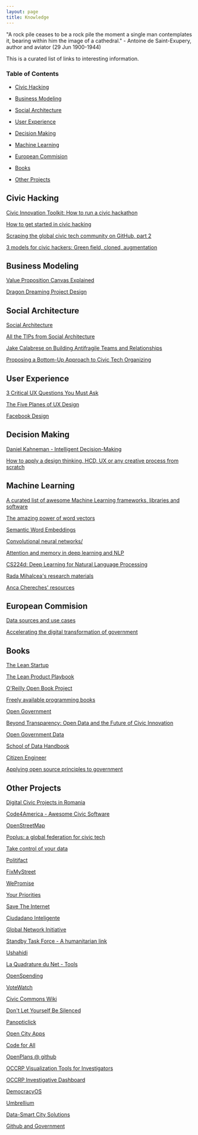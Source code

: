```yaml
---
layout: page
title: Knowledge
---
```


<p class="message">
  "A rock pile ceases to be a rock pile the moment a single man contemplates it, bearing within him the image of a cathedral." - Antoine de Saint-Exupery, author and aviator (29 Jun 1900-1944)
</p>

This is a curated list of links to interesting information. 

### Table of Contents 
* [Civic Hacking](#civic-hacking)
* [Business Modeling](#business-modeling)
* [Social Architecture](#social)
* [User Experience](#user-experience)
* [Decision Making](#decision)
* [Machine Learning](#machine-learning)
* [European Commision](#european-commision)
* [Books](#books)

* [Other Projects](#friends)

<a name="civic-hacking"/>

## Civic Hacking

[Civic Innovation Toolkit: How to run a civic hackathon](http://www.smartchicagocollaborative.org/civic-innovation-toolkit-how-to-run-a-civic-hackathon/)

[How to get started in civic hacking](https://opensource.com/government/14/2/how-get-started-civic-hacking)

[Scraping the global civic tech community on GitHub, part 2](http://sbaack.com/2015/11/19/scraping-the-global-civic-tech-community-on-github-part-2.html)

[3 models for civic hackers: Green field, cloned, augmentation](https://opensource.com/government/15/6/3-models-civic-hackers-green-field-cloned-augmentation)

<a name="business-modeling"/>

## Business Modeling 

[Value Proposition Canvas Explained](https://www.youtube.com/watch?v=aN36EcTE54Q)

[Dragon Dreaming Project Design](http://www.dragondreaming.org/wp-content/uploads/DragonDreaming_eBook_english_V02.06.pdf)

<a name="social"/>

## Social Architecture

[Social Architecture](https://www.gitbook.com/book/hintjens/social-architecture/details)

[All the TIPs from Social Architecture](https://meta.discourse.org/t/social-architecture-building-on-line-communities/43871/7)

[Jake Calabrese on Building Antifragile Teams and Relationships](https://www.infoq.com/interviews/agile2015-calabrese-antifragile)

[Proposing a Bottom-Up Approach to Civic Tech Organizing](https://medium.com/@QiqoChat/proposing-a-bottom-up-approach-to-civic-tech-organizing-a427e6954036#.ke3htqtxo)


<a name="user-experience"/>

## User Experience 

[3 Critical UX Questions You Must Ask](https://www.youtube.com/watch?v=NGaP0LYzNes&index=1&list=PLYjU5WD2bzVzkxpLUxXYK2m6YKlPYJRQt)

[The Five Planes of UX Design](http://www.belatrixsf.com/whitepapers/the-five-planes-of-ux-design/)

[Facebook Design](http://facebook.design/)

<a name="decision"/>

## Decision Making 

[Daniel Kahneman - Intelligent Decision-Making](https://vimeo.com/182878883)

[How to apply a design thinking, HCD, UX or any creative process from scratch](https://medium.com/digital-experience-design/how-to-apply-a-design-thinking-hcd-ux-or-any-creative-process-from-scratch-b8786efbf812#.1sh1zqygm)


<a name="machine-learning"/>

## Machine Learning 

[A curated list of awesome Machine Learning frameworks, libraries and software](https://github.com/josephmisiti/awesome-machine-learning)

[The amazing power of word vectors](https://blog.acolyer.org/2016/04/21/the-amazing-power-of-word-vectors/)

[Semantic Word Embeddings](http://www.offconvex.org/2015/12/12/word-embeddings-1/)

[Convolutional neural networks/](http://www.wildml.com/category/neural-networks/convolutional-neural-networks/)

[Attention and memory in deep learning and NLP](http://www.wildml.com/2016/01/attention-and-memory-in-deep-learning-and-nlp/)

[CS224d: Deep Learning for Natural Language Processing](http://cs224d.stanford.edu/syllabus.html)

[Rada Mihalcea's research materials](http://web.eecs.umich.edu/~mihalcea/downloads.html)

[Anca Chereches' resources](http://conf.ling.cornell.edu/ancache/resources.html)



<a name="european-commision"/>

## European Commision

[Data sources and use cases](https://ec.europa.eu/futurium/en/content/data-sets)

[Accelerating the digital transformation of government](https://ec.europa.eu/digital-single-market/en/news/communication-eu-egovernment-action-plan-2016-2020-accelerating-digital-transformation)


<a name="books"/>

## Books 


[The Lean Startup](http://theleanstartup.com/)

[The Lean Product Playbook](http://leanproductplaybook.com/)

[O'Reilly Open Book Project](http://www.oreilly.com/openbook/)

[Freely available programming books](https://github.com/vhf/free-programming-books/blob/master/free-programming-books.md)

[Open Government](https://github.com/oreillymedia/open_government/)

[Beyond Transparency: Open Data and the Future of Civic Innovation](http://beyondtransparency.org/chapters/preface/)

[Open Government Data](https://opengovdata.io/)

[School of Data Handbook](http://schoolofdata.org/handbook/)

[Citizen Engineer](http://citizenengineer.org/)

[Applying open source principles to government](https://opensource.com/resources/ebook/opengov)

<a name="friends"/>

## Other Projects

[Digital Civic Projects in Romania](https://docs.google.com/spreadsheets/d/17Y34dB1V80g3KY1MkKK_jzhFCo8ouRPWi-dJxmXn1NA/edit#gid=0)

[Code4America - Awesome Civic Software](https://github.com/codeforamerica/awesome-civic)

[OpenStreetMap](www.openstreetmap.org/)

[Poplus: a global federation for civic tech](http://poplus.org)

[Take control of your data](https://myshadow.org)

[Politifact](http://www.politifact.com)

[FixMyStreet](https://www.fixmystreet.com)

[WePromise](https://www.wepromise.eu/)

[Your Priorities](https://yrpri.org/)

[Save The Internet](https://savetheinternet.eu)

[Ciudadano Inteligente](http://en.ciudadanointeligente.org)

[Global Network Initiative](http://globalnetworkinitiative.org)

[Standby Task Force - A humanitarian link](http://www.standbytaskforce.org)

[Ushahidi](https://www.ushahidi.com/about)

[La Quadrature du Net - Tools](https://www.laquadrature.net/en/tools)

[OpenSpending](https://openspending.org)

[VoteWatch](http://www.votewatch.eu)

[Civic Commons Wiki](http://wiki.civiccommons.org)

[Don't Let Yourself Be Silenced](https://ononymous.org)

[Panopticlick](https://panopticlick.eff.org)

[Open City Apps](http://opencityapps.org)

[Code for All](https://codeforall.org/projects/)

[OpenPlans @ github](https://github.com/openplans/)

[OCCRP Visualization Tools for Investigators](https://vis.occrp.org)

[OCCRP Investigative Dashboard](https://investigativedashboard.org)

[DemocracyOS](http://democracyos.org)

[Umbrellium](http://umbrellium.co.uk/#initiatives)

[Data-Smart City Solutions](http://datasmart.ash.harvard.edu)

[Github and Government](https://government.github.com)

